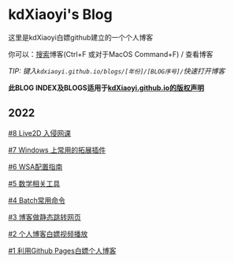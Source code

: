 # kdXiaoyi's Blog
这里是kdXiaoyi白嫖github建立的一个个人博客

你可以：[搜索](/search.html)博客(Ctrl+F 或对于MacOS Command+F) / 查看博客

_TIP: 键入`kdxiaoyi.github.io/blogs/[年份]/[BLOG序号]/`快速打开博客_

**此BLOG INDEX及BLOGS适用于[kdXiaoyi.github.io的版权声明](https://kdxiaoyi.github.io/LICENSE_)**
## 2022
[#8 Live2D 入侵网课](/blogs/2022/8)

[#7 Windows 上常用的拓展插件](/blogs/2022/7)

[#6 WSA配置指南](/blogs/2022/6)

[#5 数学相关工具](/blogs/2022/5)

[#4 Batch常用命令](/blogs/2022/4)

[#3 博客做静态跳转网页](/blogs/2022/3)

[#2 个人博客白嫖视频播放](/blogs/2022/2)

[#1 利用Github Pages白嫖个人博客](/blogs/2022/1)
